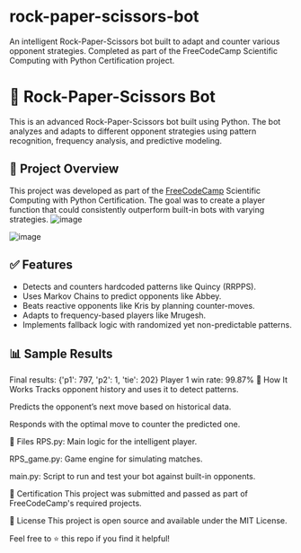 # rock-paper-scissors-bot
An intelligent Rock-Paper-Scissors bot built to adapt and counter various opponent strategies. Completed as part of the FreeCodeCamp Scientific Computing with Python Certification project.


# 🤖 Rock-Paper-Scissors Bot

This is an advanced Rock-Paper-Scissors bot built using Python. The bot analyzes and adapts to different opponent strategies using pattern recognition, frequency analysis, and predictive modeling.

## 🏁 Project Overview

This project was developed as part of the [FreeCodeCamp]((https://www.freecodecamp.org/certification/Bereketgetaw)) Scientific Computing with Python Certification. The goal was to create a player function that could consistently outperform built-in bots with varying strategies.
![image](https://github.com/user-attachments/assets/5a5c31ab-be81-4849-8791-a1677cedc590)

![image](https://github.com/user-attachments/assets/be76c83c-f83e-4ff9-957f-0f87876e2c43)



## ✅ Features

- Detects and counters hardcoded patterns like Quincy (RRPPS).
- Uses Markov Chains to predict opponents like Abbey.
- Beats reactive opponents like Kris by planning counter-moves.
- Adapts to frequency-based players like Mrugesh.
- Implements fallback logic with randomized yet non-predictable patterns.

## 📊 Sample Results


Final results: {'p1': 797, 'p2': 1, 'tie': 202}
Player 1 win rate: 99.87%
🧠 How It Works
Tracks opponent history and uses it to detect patterns.

Predicts the opponent’s next move based on historical data.

Responds with the optimal move to counter the predicted one.

📂 Files
RPS.py: Main logic for the intelligent player.

RPS_game.py: Game engine for simulating matches.

main.py: Script to run and test your bot against built-in opponents.

🏅 Certification
This project was submitted and passed as part of FreeCodeCamp's required projects.

📜 License
This project is open source and available under the MIT License.

Feel free to ⭐ this repo if you find it helpful!



